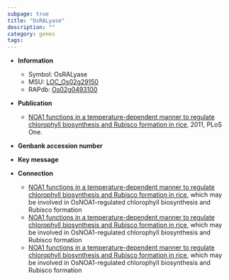 ```yaml
---
subpage: true
title: "OsRALyase"
description: ""
category: genes
tags: 
---
```


* **Information**  
    + Symbol: OsRALyase  
    + MSU: [LOC_Os02g29150](http://rice.plantbiology.msu.edu/cgi-bin/ORF_infopage.cgi?orf=LOC_Os02g29150)  
    + RAPdb: [Os02g0493100](http://rapdb.dna.affrc.go.jp/viewer/gbrowse_details/irgsp1?name=Os02g0493100)  

* **Publication**  
    + [NOA1 functions in a temperature-dependent manner to regulate chlorophyll biosynthesis and Rubisco formation in rice](http://www.ncbi.nlm.nih.gov/pubmed?term=NOA1+functions+in+a+temperature-dependent+manner+to+regulate+chlorophyll+biosynthesis+and+Rubisco+formation+in+rice%5BTitle%5D), 2011, PLoS One.

* **Genbank accession number**  

* **Key message**  

* **Connection**  
    + [NOA1 functions in a temperature-dependent manner to regulate chlorophyll biosynthesis and Rubisco formation in rice](RNA-binding+protein+of+the+Puf+family), which may be involved in OsNOA1-regulated chlorophyll biosynthesis and Rubisco formation
    + [NOA1 functions in a temperature-dependent manner to regulate chlorophyll biosynthesis and Rubisco formation in rice](RNA-binding+protein+of+the+Puf+family), which may be involved in OsNOA1-regulated chlorophyll biosynthesis and Rubisco formation
    + [NOA1 functions in a temperature-dependent manner to regulate chlorophyll biosynthesis and Rubisco formation in rice](RNA-binding+protein+of+the+Puf+family), which may be involved in OsNOA1-regulated chlorophyll biosynthesis and Rubisco formation



